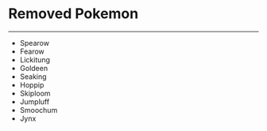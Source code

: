 # Removed Pokemon

  ---

  - Spearow
  - Fearow
  - Lickitung
  - Goldeen
  - Seaking
  - Hoppip
  - Skiploom
  - Jumpluff
  - Smoochum
  - Jynx